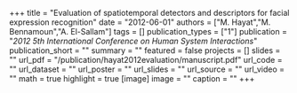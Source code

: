+++
title = "Evaluation of spatiotemporal detectors and descriptors for facial expression recognition"
date = "2012-06-01"
authors = ["M. Hayat","M. Bennamoun","A. El-Sallam"]
tags = []
publication_types = ["1"]
publication = "_2012 5th International Conference on Human System Interactions_"
publication_short = ""
summary = ""
featured = false
projects = []
slides = ""
url_pdf = "/publication/hayat2012evaluation/manuscript.pdf"
url_code = ""
url_dataset = ""
url_poster = ""
url_slides = ""
url_source = ""
url_video = ""
math = true
highlight = true
[image]
image = ""
caption = ""
+++

